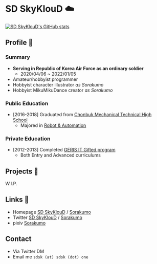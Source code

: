 SD SkyKlouD ☁️
===========
[![SD SkyKlouD's GitHub stats](https://github-readme-stats.vercel.app/api?username=SDSkyKlouD&show_icons=true)](https://github.com/anuraghazra/github-readme-stats)
  
Profile 📝
-------
### Summary
- **Serving in Republic of Korea Air Force as an ordinary soldier**
  - 2020/04/06 ~ 2022/01/05
- Amateur/hobbyist programmer
- Hobbyist character illustrator *as Sorakumo*
- Hobbyist MikuMikuDance creator *as Sorakumo*

### Public Education
  - [2016-2018] Graduated from [Chonbuk Mechanical Technical High School](https://cmt.or.kr)
    - Majored in [Robot & Automation](https://cmt.or.kr/dep/robot.do)

### Private Education
  - [2012-2013] Completed [GERIS IT Gifted program](http://geris.gen.go.kr/page.php?id=98)
    - Both Entry and Advanced curriculums

Projects 📑
--------
W.I.P.

Links 🔗
-----
  - Homepage [SD SkyKlouD](https://sdsk.one) / [Sorakumo](https://srkm.work)
  - Twitter [SD SkyKlouD](https://twitter.com/_SDSkyKlouD) / [Sorakumo](https://twitter.srkm.work)
  - pixiv [Sorakumo](https://pixiv.srkm.work)

Contact
-------
  - Via Twitter DM
  - Email me `sdsk (at) sdsk (dot) one`
